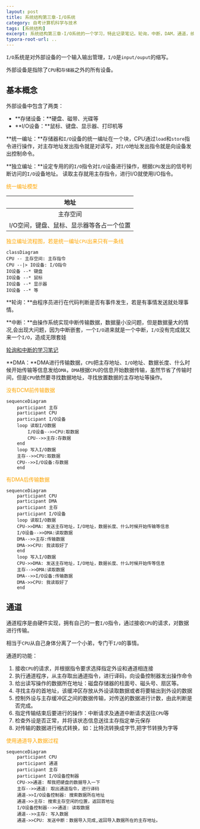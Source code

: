 ```yaml
---
layout: post
title: 系统结构第三章-I/O系统
category: 自考计算机科学与技术
tags: [系统结构]
excerpt: 系统结构第三章-I/O系统的一个学习，特此记录笔记。轮询，中断，DAM，通道，统一编址，独立编址
typora-root-url: ..
---
```




`I/O`系统是对外部设备的一个输入输出管理，`I/O`是`input/ouput`的缩写。

外部设备是指除了`CPU`和`存储器`之外的所有设备。

## 基本概念

外部设备中包含了两类：

- **存储设备：**硬盘、磁带、光碟等
- **I/O设备：**鼠标、键盘、显示器、打印机等

**统一编址：**存储器和`I/O`设备的统一编址在一个块，CPU通过`load`和`store`指令进行操作，对主存地址发出指令就是对读写，对`I/O`地址发出指令就是向设备发出控制命令。

**独立编址：**设定专用的的`I/O`指令对`I/O`设备进行操作，根据`CPU`发出的信号判断访问的`I/O`设备地址。 读取主存就用主存指令，进行I/O就使用I/O指令。

<font color='orange'>统一编址模型</font>

|                   地址                    |
| :---------------------------------------: |
|                 主存空间                  |
| I/O空间，键盘、鼠标、显示器等各占一个位置 |

<font color='orange'>独立编址流程图，若是统一编址`CPU`出来只有一条线</font>

```mermaid
classDiagram
CPU -- 主存空间: 主存指令
CPU --|> IO设备: I/O指令
IO设备 --* 键盘
IO设备 --* 鼠标
IO设备 --* 显示器
IO设备 --* 等
```





**轮询：**由程序员进行在代码判断是否有事件发生，若是有事情发送就处理事情。

**中断：**由操作系统实现中断传输数据，数据量小没问题，但是数据量大的情况,会出现大问题，因为中断嵌套，一个`I/O`进来就是一个中断，`I/O`没有完成就又来一个`I/O`，造成无限套娃

[轮询和中断的学习笔记](/自考计算机科学与技术/2021/01/29/system-structure.html)

**DMA：**DMA进行传输数据，`CPU`把主存地址、`I/O`地址、数据长度、什么时候开始传输等信息发给`DMA`，`DMA`根据`CPU`的信息开始数据传输，虽然节省了传输时间，但是`CPU`依然要寻找数据地址，寻找放置数据的主存地址等操作。

<font color='orange'>没有DCM前传输数据</font>

```mermaid
sequenceDiagram
    participant 主存
    participant CPU
    participant I/O设备
    loop 读取I/O数据
        I/O设备-->>CPU:取数据
        CPU-->>主存:存数据
    end
    loop 写入I/O数据
    主存-->>CPU:取数据
   	CPU-->>I/O设备:存数据
	end
```

<font color='orange'>有DMA后传输数据</font>

```mermaid
sequenceDiagram
    participant CPU
    participant DMA
    participant 主存
    participant I/O设备
    loop 读取I/O数据
    CPU->>DMA: 发送主存地址，I/O地址，数据长度、什么时候开始传输等信息
   	I/O设备-->>DMA:读取数据
   	DMA-->>主存:传输数据
   	DMA->>CPU: 我读取好了
   	end
    loop 写入I/O数据
    CPU->>DMA: 发送主存地址，I/O地址，数据长度、什么时候开始传等信息
   	主存-->>DMA:读取数据
   	DMA-->>I/O设备:传输数据
   	DMA->>CPU: 我读取好了
   	end 
```





## **通道**

通道程序是由硬件实现，拥有自己的一套`I/O`指令，通过接收`CPU`的请求，对数据进行传输。

相当于`CPU`从自己身体分离了一个小弟，专门干`I/O`的事情。

通道的功能：

1. 接收`CPU`的请求，并根据指令要求选择指定外设和通道相连接
2. 执行通道程序，从主存取出通道指令，进行译码，向设备控制器发出操作命令
3. 给出读写操作的数据所在地址：磁盘存储器的柱面号、磁头号、扇区等。
4. 寻找主存的首地址，该缓冲区存放从外设读取数据或者将要输出到外设的数据
5. 控制外设与主存缓冲区之间的数据传输，对传送的数据进行计数，由此判断是否完成。
6. 指定传输结束后要进行的操作：中断请求及通道中断请求送往`CPU`等
7. 检查外设是否正常，并将该状态信息送往主存指定单元保存
8. 对传输的数据进行格式转换，如：比特流转换成字节,把字节转换为字等

<font color='orange'>使用通道导入数据过程</font>

```mermaid
sequenceDiagram
    participant CPU
    participant 通道
    participant 主存
    participant I/O设备控制器
    CPU->>通道: 帮我把硬盘的数据导入一下
    主存-->>通道: 取出通道指令，进行译码
    通道->>I/O设备控制器: 搜索数据所在地址
    通道->>主存: 搜索主存空闲的位置，返回首地址
    I/O设备控制器-->>通道: 读取数据
    通道-->>主存: 写入数据
   	通道->>CPU: 发送中断：数据导入完成,返回导入数据所在的主存地址。
```

